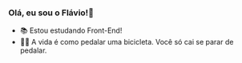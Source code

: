### Olá, eu sou o Flávio!👋

- 📚 Estou estudando Front-End!
- 🚴‍♀️ A vida é como pedalar uma bicicleta. Você só cai se parar de pedalar.
